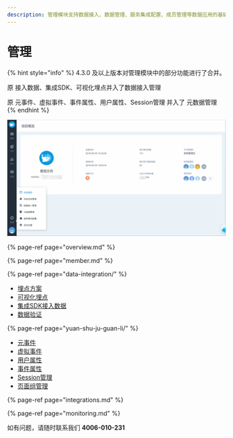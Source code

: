 ```yaml
---
description: 管理模块支持数据接入、数据管理、服务集成配置、成员管理等数据应用的基础管理。
---
```


# 管理

{% hint style="info" %}
4.3.0 及以上版本对管理模块中的部分功能进行了合并。

原 接入数据、集成SDK、可视化埋点并入了数据接入管理

原 元事件、虚拟事件、事件属性、用户属性、Session管理 并入了 元数据管理
{% endhint %}

![](../../.gitbook/assets/image%20%281%29.png)

{% page-ref page="overview.md" %}

{% page-ref page="member.md" %}

{% page-ref page="data-integration/" %}

* [埋点方案](data-integration/schema.md)
* [可视化埋点](data-integration/virtualizer.md)
* [集成SDK接入数据](data-integration/sdks.md)
* [数据验证](data-integration/validation.md)

{% page-ref page="yuan-shu-ju-guan-li/" %}

* [元事件](yuan-shu-ju-guan-li/meta-events.md)
* [虚拟事件](yuan-shu-ju-guan-li/merged-events.md)
* [用户属性](yuan-shu-ju-guan-li/user-properties.md)
* [事件属性](yuan-shu-ju-guan-li/event-properties.md)
* [Session管理](yuan-shu-ju-guan-li/session.md)
* [页面组管理](yuan-shu-ju-guan-li/pagegroup.md)

{% page-ref page="integrations.md" %}

{% page-ref page="monitoring.md" %}

如有问题，请随时联系我们 **4006-010-231**

